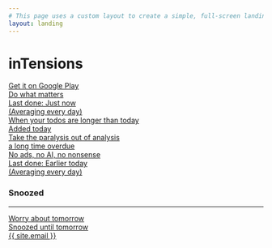 ```yaml
---
# This page uses a custom layout to create a simple, full-screen landing page.
layout: landing
---
```


<div class="landing-container">
  <div class="landing-content">
    <h1>inTensions</h1>
    <a href="{{ site.google_play_url }}" class="button">
      Get it on Google Play
    </a>
    <div class="todo-list-container">   
      <a href="{{ site.google_play_url }}" class="todo-item habit">
        <div class="todo-item-title">Do what matters</div>
        <div class="todo-item-subtitle">Last done: Just now<br>(Averaging every day)</div>
      </a>
      <a href="{{ site.google_play_url }}" class="todo-item">
          <div class="todo-item-title">When your todos are longer than today</div>
          <div class="todo-item-subtitle">Added today</div>
      </a>
      <a href="{{ site.google_play_url }}" class="todo-item">
        <div class="todo-item-title">Take the paralysis out of analysis</div>
        <div class="todo-item-subtitle overdue">a long time overdue</div>
      </a>
      <a href="{{ site.google_play_url }}" class="todo-item habit">
        <div class="todo-item-title">No ads, no AI, no nonsense</div>
        <div class="todo-item-subtitle">Last done: Earlier today<br>(Averaging every day)</div>
      </a>
    </div>
    <!-- Snoozed Items Section -->
    <div class="snoozed-list-header">
      <h3>Snoozed</h3>
      <hr>
    </div>
    <div class="todo-list-container">
      <a href="{{ site.google_play_url }}" class="todo-item snoozed">
        <div class="todo-item-title">Worry about tomorrow</div>
        <div class="todo-item-subtitle">Snoozed until tomorrow</div>
      </a>
    </div>
  </div>
  <div class="contact-info">
    <a href="mailto:{{ site.email }}">{{ site.email }}</a>
  </div>
</div>